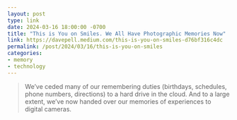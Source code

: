 ```yaml
---
layout: post
type: link
date: 2024-03-16 18:00:00 -0700
title: "This is You on Smiles. We All Have Photographic Memories Now"
link: https://davepell.medium.com/this-is-you-on-smiles-d76bf316c4dc
permalink: /post/2024/03/16/this-is-you-on-smiles
categories: 
- memory
- technology
---
```

<blockquote>We’ve ceded many of our remembering duties (birthdays, schedules, phone numbers, directions) to a hard drive in the cloud. And to a large extent, we’ve now handed over our memories of experiences to digital cameras.</blockquote>